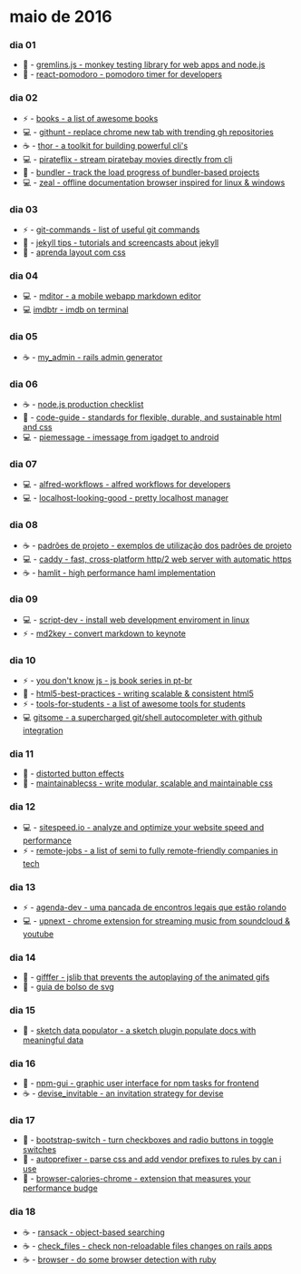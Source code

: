 # maio de 2016

### dia 01
- :beers: - [gremlins.js - monkey testing library for web apps and node.js](https://github.com/marmelab/gremlins.js)
- :beers: - [react-pomodoro - pomodoro timer for developers](https://github.com/afonsopacifer/react-pomodoro)

### dia 02
- :zap: - [books - a list of awesome books](https://github.com/marufsiddiqui/Books)
- :computer: - [githunt - replace chrome new tab with trending gh repositories](https://github.com/kamranahmedse/githunt)
- :coffee: - [thor - a toolkit for building powerful cli's](https://github.com/erikhuda/thor)
- :computer: - [pirateflix - stream piratebay movies directly from cli](https://github.com/orinocoz/pirateflix)
- :beers: - [bundler - track the load progress of bundler-based projects](https://github.com/nevir/Bumbler)
- :computer: - [zeal - offline documentation browser inspired for linux & windows](https://github.com/zealdocs/zeal/)

### dia 03
- :zap: - [git-commands - list of useful git commands](https://github.com/bpassos/git-commands)
- :beers: - [jekyll tips - tutorials and screencasts about jekyll](http://jekyll.tips)
- :beers: - [aprenda layout com css](http://pt-br.learnlayout.com)

### dia 04
- :computer: - [mditor - a mobile webapp markdown editor](https://github.com/danielfilho/mditor)
- :computer: [imdbtr - imdb on terminal](https://github.com/fernahh/imdbtr)

### dia 05
- :coffee: - [my_admin - rails admin generator](https://github.com/marcosvgs/my_admin)

### dia 06
- :coffee: - [node.js production checklist](https://blog.risingstack.com/node-js-production-checklist/)
- :beers: - [code-guide - standards for flexible, durable, and sustainable html and css](https://github.com/mdo/code-guide)
- :computer: - [piemessage - imessage from igadget to android](https://github.com/bboyairwreck/PieMessage)

### dia 07
- :computer: - [alfred-workflows - alfred workflows for developers](https://github.com/willfarrell/alfred-workflows)
- :computer: - [localhost-looking-good - pretty localhost manager](https://github.com/andergtk/localhost-looking-good)

### dia 08
- :coffee: - [padrões de projeto - exemplos de utilização dos padrões de projeto](https://github.com/MarcosX/Padr-es-de-Projeto)
- :computer: - [caddy - fast, cross-platform http/2 web server with automatic https](https://github.com/mholt/caddy)
- :coffee: - [hamlit - high performance haml implementation](https://github.com/k0kubun/hamlit)

### dia 09
- :computer: - [script-dev - install web development enviroment in linux](https://github.com/willianjusten/script-dev)
- :zap: - [md2key - convert markdown to keynote](https://github.com/k0kubun/md2key)

### dia 10
- :zap: - [you don't know js - js book series in pt-br](https://github.com/cezaraugusto/You-Dont-Know-JS)
- :beers: - [html5-best-practices - writing scalable & consistent html5](https://github.com/cezaraugusto/html5-best-practices)
- :zap: - [tools-for-students - a list of awesome tools for students](https://github.com/danilovaz/tools-for-students)
- :computer: [gitsome - a supercharged git/shell autocompleter with github integration](https://github.com/donnemartin/gitsome)

### dia 11
- :beers: - [distorted button effects](http://tympanus.net/Development/DistortedButtonEffects/)
- :beers: - [maintainablecss - write modular, scalable and maintainable css](http://maintainablecss.com)

### dia 12
- :computer: - [sitespeed.io - analyze and optimize your website speed and performance](https://github.com/sitespeedio/sitespeed.io)
- :zap: - [remote-jobs - a list of semi to fully remote-friendly companies in tech](https://github.com/jessicard/remote-jobs)

### dia 13
- :zap: - [agenda-dev - uma pancada de encontros legais que estão rolando](https://github.com/theandersonn/agenda-dev)
- :computer: - [upnext - chrome extension for streaming music from soundcloud & youtube](https://github.com/ptgamr/upnext)

### dia 14
- :beers: - [gifffer - jslib that prevents the autoplaying of the animated gifs](http://krasimir.github.io/gifffer/)
- :beers: - [guia de bolso de svg](https://github.com/jonitrythall/svgpocketguide/blob/master/svgpocketguide-ptbr.md)

### dia 15
- :pizza: - [sketch data populator - a sketch plugin populate docs with meaningful data](https://github.com/preciousforever/sketch-data-populator)

### dia 16
- :beers: - [npm-gui - graphic user interface for npm tasks for frontend](https://github.com/q-nick/npm-gui)
- :coffee: - [devise_invitable - an invitation strategy for devise](https://github.com/scambra/devise_invitable)

### dia 17
- :beers: - [bootstrap-switch - turn checkboxes and radio buttons in toggle switches](https://github.com/nostalgiaz/bootstrap-switch)
- :beers: - [autoprefixer - parse css and add vendor prefixes to rules by can i use](https://github.com/postcss/autoprefixer)
- :beers: - [browser-calories-chrome - extension that measures your performance budge](https://github.com/zenorocha/browser-calories-chrome)

### dia 18
- :coffee: - [ransack - object-based searching](https://github.com/activerecord-hackery/ransack)
- :coffee: - [check_files - check non-reloadable files changes on rails apps](https://github.com/fnando/check_files)
- :coffee: - [browser - do some browser detection with ruby](https://github.com/fnando/browser)